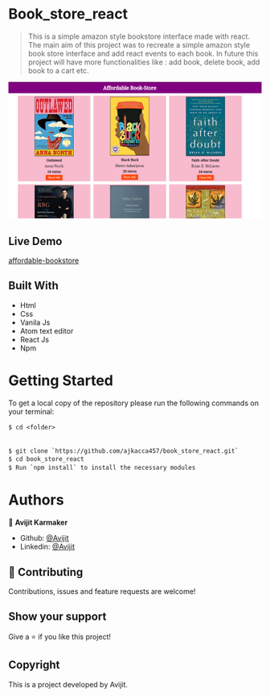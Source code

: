 # Book_store_react

> This is a simple amazon style bookstore interface made with react. The main aim of this project was to recreate a simple amazon style book store interface and add react events to each book. In future this project will have more functionalities like : add book, delete book, add book to a cart etc.

![screenshot](./src/Images/interface1.PNG)

## Live Demo

[affordable-bookstore](https://ajkacca457.github.io/book_store_react/)

## Built With

- Html
- Css
- Vanila Js
- Atom text editor
- React Js
- Npm

# Getting Started

To get a local copy of the repository please run the following commands on your terminal:

```
$ cd <folder>
```

```bash

$ git clone `https://github.com/ajkacca457/book_store_react.git`
$ cd book_store_react
$ Run `npm install` to install the necessary modules

```

# Authors

👤 **Avijit Karmaker**

- Github: [@Avijit](https://github.com/ajkacca457)
- Linkedin: [@Avijit](https://www.linkedin.com/in/avijit-karmaker-8738a54)

## 🤝 Contributing

Contributions, issues and feature requests are welcome!

## Show your support

Give a ⭐️ if you like this project!

## Copyright
This is a project developed by Avijit.
